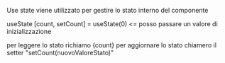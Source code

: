 Use state viene utilizzato per gestire lo stato interno del componente


useState [count, setCount] = useState(0) <= posso passare un valore di inizializzazione

per leggere lo stato richiamo {count}
per aggiornare lo stato chiamero il setter "setCount(nuovoValoreStato)"
